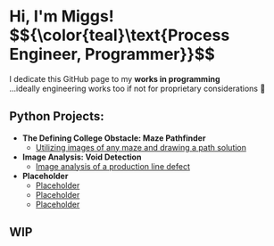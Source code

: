 <h1>Hi, I'm Miggs!<br/>
  $${\color{teal}\text{Process Engineer, Programmer}}$$</h1>
I dedicate this GitHub page to my <b>works in programming</b><br/>
...ideally engineering works too if not for proprietary considerations 👮

<h2>Python Projects:</h2>

- <b>The Defining College Obstacle: Maze Pathfinder</b>
  - [Utilizing images of any maze and drawing a path solution](https://github.com/pmiggs/Py-Pathfinder)
- <b>Image Analysis: Void Detection</b>
  - [Image analysis of a production line defect](https://github.com/pmiggs/placeholder)
- <b>Placeholder</b>
  - [Placeholder](https://github.com/pmiggs/placeholder)
  - [Placeholder](https://github.com/pmiggs/placeholder)
  - [Placeholder](https://github.com/pmiggs/placeholder)

<h2>WIP</h2>
